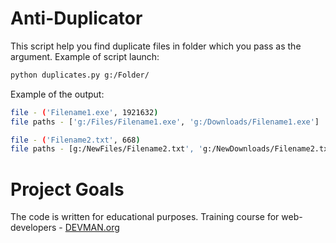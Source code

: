 # Anti-Duplicator

This script help you find duplicate files in folder which you pass as the argument. 
Example of script launch:
```bash
python duplicates.py g:/Folder/
```

Example of the output:
```bash                            
file - ('Filename1.exe', 1921632)
file paths - ['g:/Files/Filename1.exe', 'g:/Downloads/Filename1.exe']

file - ('Filename2.txt', 668)
file paths - [g:/NewFiles/Filename2.txt', 'g:/NewDownloads/Filename2.txt']
```

# Project Goals

The code is written for educational purposes. Training course for web-developers - [DEVMAN.org](https://devman.org)
